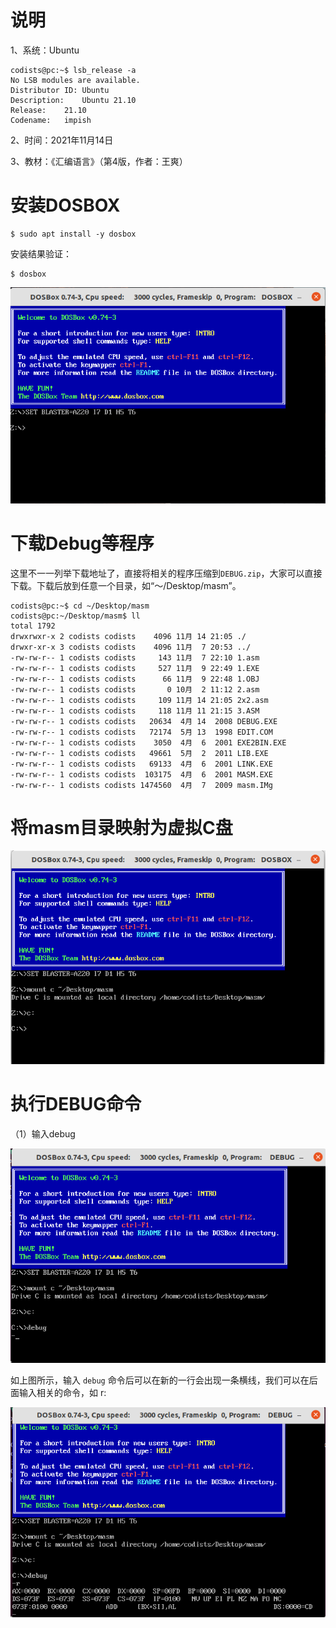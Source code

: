 # 说明

1、系统：Ubuntu

```
codists@pc:~$ lsb_release -a
No LSB modules are available.
Distributor ID:	Ubuntu
Description:	Ubuntu 21.10
Release:	21.10
Codename:	impish
```

2、时间：2021年11月14日

3、教材：《汇编语言》（第4版，作者：王爽）

# 安装DOSBOX

```
$ sudo apt install -y dosbox
```

安装结果验证：

```
$ dosbox
```

![](./images/dosbox.png)

# 下载Debug等程序

这里不一一列举下载地址了，直接将相关的程序压缩到`DEBUG.zip`，大家可以直接下载。下载后放到任意一个目录，如“～/Desktop/masm”。

```
codists@pc:~$ cd ~/Desktop/masm
codists@pc:~/Desktop/masm$ ll
total 1792
drwxrwxr-x 2 codists codists    4096 11月 14 21:05 ./
drwxr-xr-x 3 codists codists    4096 11月  7 20:53 ../
-rw-rw-r-- 1 codists codists     143 11月  7 22:10 1.asm
-rw-rw-r-- 1 codists codists     527 11月  9 22:49 1.EXE
-rw-rw-r-- 1 codists codists      66 11月  9 22:48 1.OBJ
-rw-rw-r-- 1 codists codists       0 10月  2 11:12 2.asm
-rw-rw-r-- 1 codists codists     109 11月 14 21:05 2x2.asm
-rw-rw-r-- 1 codists codists     118 11月 11 21:15 3.ASM
-rw-rw-r-- 1 codists codists   20634  4月 14  2008 DEBUG.EXE
-rw-rw-r-- 1 codists codists   72174  5月 13  1998 EDIT.COM
-rw-rw-r-- 1 codists codists    3050  4月  6  2001 EXE2BIN.EXE
-rw-rw-r-- 1 codists codists   49661  5月  2  2011 LIB.EXE
-rw-rw-r-- 1 codists codists   69133  4月  6  2001 LINK.EXE
-rw-rw-r-- 1 codists codists  103175  4月  6  2001 MASM.EXE
-rw-rw-r-- 1 codists codists 1474560  4月  7  2009 masm.IMg
```

# 将masm目录映射为虚拟C盘

![](./images/mountToC.png)

# 执行DEBUG命令

（1）输入debug

![](./images/debug_command.png)

如上图所示，输入 `debug` 命令后可以在新的一行会出现一条横线，我们可以在后面输入相关的命令，如 r:

![](./images/r_command.png)

